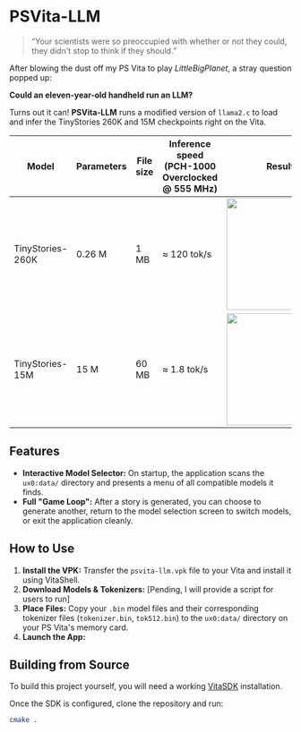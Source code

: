 # PSVita-LLM

> “Your scientists were so preoccupied with whether or not they could, they didn't stop to think if they should.”

After blowing the dust off my PS Vita to play *LittleBigPlanet*, a stray question popped up:

**Could an eleven-year-old handheld run an LLM?**

Turns out it can! **PSVita-LLM** runs a modified version of `llama2.c` to load and infer the TinyStories 260K and 15M checkpoints right on the Vita.


| Model | Parameters | File size | Inference speed (PCH-1000 Overclocked @ 555 MHz) | Results |
|-------|------------|-----------|---------------------------------------------------|---------|
| TinyStories-260K | 0.26 M | 1 MB | ≈ 120 tok/s | <img src="https://github.com/user-attachments/assets/9c643fa8-0ee4-44d6-958d-914520dbc3da" width="200"> |
| TinyStories-15M | 15 M | 60 MB | ≈ 1.8 tok/s | <img src="https://github.com/user-attachments/assets/b5be21ad-2827-448d-86cf-54528be79bb7" width="200"> |

## Features

- **Interactive Model Selector:** On startup, the application scans the `ux0:data/` directory and presents a menu of all compatible models it finds.
- **Full "Game Loop":** After a story is generated, you can choose to generate another, return to the model selection screen to switch models, or exit the application cleanly.

## How to Use

1.  **Install the VPK:** Transfer the `psvita-llm.vpk` file to your Vita and install it using VitaShell.
2.  **Download Models & Tokenizers:** [Pending, I will provide a script for users to run]
4.  **Place Files:** Copy your `.bin` model files and their corresponding tokenizer files (`tokenizer.bin`, `tok512.bin`) to the `ux0:data/` directory on your PS Vita's memory card.
5.  **Launch the App:** 


## Building from Source

To build this project yourself, you will need a working [VitaSDK](https://vitasdk.org/) installation.

Once the SDK is configured, clone the repository and run:

```bash
cmake .
```



